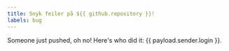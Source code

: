 ```yaml
---
title: Snyk feiler på ${{ github.repository }}!
labels: bug
---
```

Someone just pushed, oh no! Here's who did it: {{ payload.sender.login }}.
